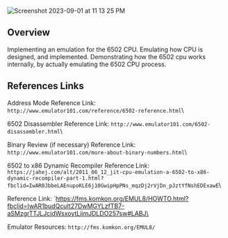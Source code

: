 ![Screenshot 2023-09-01 at 11 13 25 PM](https://github.com/SpinnerX/CPU-Emulator/assets/56617292/61fdc862-4e73-4982-a188-b6eef3f6c043)

## Overview
Implementing an emulation for the 6502 CPU. Emulating how CPU is designed, and implemented. Demonstrating how the 6502 cpu works internally, by actually emulating the 6502 CPU process.

## References Links

Address Mode Reference Link: `http://www.emulator101.com/reference/6502-reference.html`\

6502 Disassembler Reference Link: `http://www.emulator101.com/6502-disassembler.html`\

Binary Review (if necessary) Reference Link: `http://www.emulator101.com/more-about-binary-numbers.html`\

6502 to x86 Dynamic Recompiler Reference Link: `https://jahej.com/alt/2011_06_12_jit-cpu-emulation-a-6502-to-x86-dynamic-recompiler-part-1.html?fbclid=IwAR0JbbeLAEnupoKLE6j10GwipHpPNs_mqzDj2rVjDn_pJztYfNshEDExawE`\

Reference Link: `https://fms.komkon.org/EMUL8/HOWTO.html?fbclid=IwAR1budQcuIt27DwMGYLzfTB7-aSMzgrTTJLJcjdWsxoytLjimJDLDO257sw#LABJ\

Emulator Resources: `http://fms.komkon.org/EMUL8/`